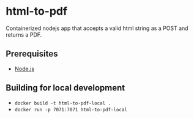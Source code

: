 # html-to-pdf

Containerized nodejs app that accepts a valid html string as a POST and returns a PDF.

## Prerequisites

- [Node.js](https://nodejs.org/en/download/)

## Building for local development

- `docker build -t html-to-pdf-local .`
- `docker run -p 7071:7071 html-to-pdf-local`